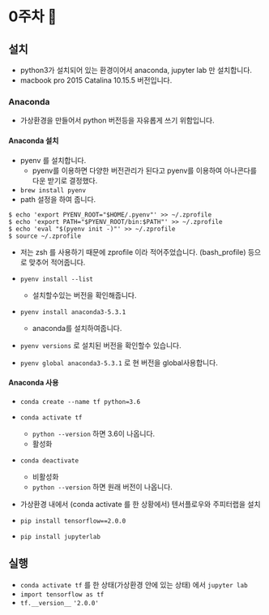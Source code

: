 # 0주차 🚀

## 설치

- python3가 설치되어 있는 환경이어서 anaconda, jupyter lab 만 설치합니다.
- macbook pro 2015 Catalina 10.15.5 버전입니다.

### Anaconda

- 가상환경을 만들어서 python 버전등을 자유롭게 쓰기 위함입니다.

#### Anaconda 설치

- pyenv 를 설치합니다.
  - pyenv를 이용하면 다양한 버전관리가 된다고 pyenv를 이용하여 아나콘다를 다운 받기로 결정했다. 
- `brew install pyenv`
- path 설정을 하여 줍니다.
```
$ echo 'export PYENV_ROOT="$HOME/.pyenv"' >> ~/.zprofile
$ echo 'export PATH="$PYENV_ROOT/bin:$PATH"' >> ~/.zprofile
$ echo 'eval "$(pyenv init -)"' >> ~/.zprofile
$ source ~/.zprofile
```
- 저는 zsh 를 사용하기 때문에 zprofile 이라 적어주었습니다. (bash_profile) 등으로 맞추어 적어줍니다.

- `pyenv install --list`
  - 설치할수있는 버전을 확인해줍니다.

- `pyenv install anaconda3-5.3.1`
  - anaconda를 설치하여줍니다.

- `pyenv versions` 로 설치된 버전을 확인할수 있습니다.
- `pyenv global anaconda3-5.3.1` 로 현 버전을 global사용합니다.

#### Anaconda 사용

- `conda create --name tf python=3.6`
- `conda activate tf`
  - `python --version` 하면 3.6이 나옵니다.
  - 활성화
- `conda deactivate`
  - 비활성화
  - `python --version` 하면 원래 버전이 나옵니다.

- 가상환경 내에서 (conda activate 를 한 상황에서) 텐서플로우와 주피터랩을 설치
- `pip install tensorflow==2.0.0`
- `pip install jupyterlab`

## 실행

- `conda activate tf` 를 한 상태(가상환경 안에 있는 상태) 에서 `jupyter lab`
- `import tensorflow as tf`
- `tf.__version__`
`'2.0.0'`